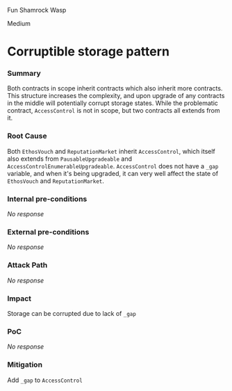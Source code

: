 Fun Shamrock Wasp

Medium

# Corruptible storage pattern

### Summary

Both contracts in scope inherit contracts which also inherit more contracts. This structure increases the complexity, and upon upgrade of any contracts in the middle will potentially corrupt storage states. While the problematic contract, `AccessControl` is not in scope, but two contracts all extends from it.

### Root Cause

Both `EthosVouch` and `ReputationMarket` inherit `AccessControl`, which itself also extends from `PausableUpgradeable` and `AccessControlEnumerableUpgradeable`. `AccessControl` does not have a `_gap` variable, and when it's being upgraded, it can very well affect the state of `EthosVouch` and `ReputationMarket`.

### Internal pre-conditions

_No response_

### External pre-conditions

_No response_

### Attack Path

_No response_

### Impact

Storage can be corrupted due to lack of `_gap`

### PoC

_No response_

### Mitigation

Add `_gap` to `AccessControl`